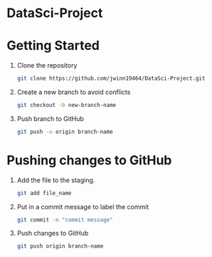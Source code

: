 # DataSci-Project

# Getting Started
1. Clone the repository
   ```bash
   git clone https://github.com/jwinn19464/DataSci-Project.git
   ```
2. Create a new branch to avoid conflicts
   ```bash
   git checkout -b new-branch-name
   ```
3. Push branch to GitHub
   ```bash
   git push -u origin branch-name
   ```
   
# Pushing changes to GitHub
1. Add the file to the staging.
   ```bash
   git add file_name
   ```
2. Put in a commit message to label the commit
   ```bash
   git commit -m "commit message"
   ```
3. Push changes to GitHub
   ```bash
   git push origin branch-name
   ```
